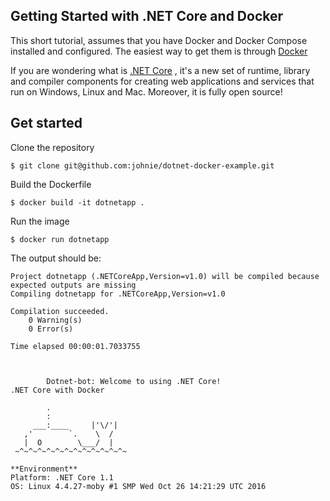 ## Getting Started with .NET Core and Docker

This short tutorial, assumes that you have Docker and Docker Compose installed and configured. The easiest way to get them is through [Docker](https://www.docker.com/)

If you are wondering what is [.NET Core](https://www.microsoft.com/net/core/platform) , it's a new set of runtime, library and compiler components for creating web applications and services that run on Windows, Linux and Mac. Moreover, it is fully open source!

## Get started

Clone the repository

```
$ git clone git@github.com:johnie/dotnet-docker-example.git
```

Build the Dockerfile
```
$ docker build -it dotnetapp .
```

Run the image
```
$ docker run dotnetapp
```

The output should be:
```
Project dotnetapp (.NETCoreApp,Version=v1.0) will be compiled because expected outputs are missing
Compiling dotnetapp for .NETCoreApp,Version=v1.0

Compilation succeeded.
    0 Warning(s)
    0 Error(s)

Time elapsed 00:00:01.7033755



        Dotnet-bot: Welcome to using .NET Core!
.NET Core with Docker

        .
        :
     ___:____     |'\/'|
   ,'        `.    \  /
   |  O        \___/  |
 ~^~^~^~^~^~^~^~^~^~^~^~^~

**Environment**
Platform: .NET Core 1.1
OS: Linux 4.4.27-moby #1 SMP Wed Oct 26 14:21:29 UTC 2016
```
